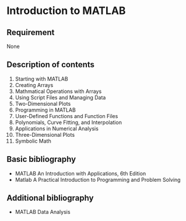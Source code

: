 # Introduction to MATLAB

## Requirement

None

## Description of contents

1. Starting with MATLAB
2. Creating Arrays
3. Mathmatical Operations with Arrays
4. Using Script Files and Managing Data
5. Two-Dimensional Plots
6. Programming in MATLAB
7. User-Defined Functions and Function Files
8. Polynomials, Curve Fitting, and Interpolation
9. Applications in Numerical Analysis
10. Three-Dimensional Plots
11. Symbolic Math

## Basic bibliography

- MATLAB An Introduction with Applications, 6th Edition
- Matlab A Practical Introduction to Programming and Problem Solving

## Additional bibliography

- MATLAB Data Analysis
